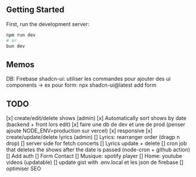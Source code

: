 ## Getting Started

First, run the development server:

```bash
npm run dev
# or
bun dev
```

## Memos
DB: Firebase
shadcn-ui: utiliser les commandes pour ajouter des ui components
  -> ex pour form: npx shadcn-ui@latest add form

## TODO
[x] create/edit/delete shows (admin)
[x] Automatically sort shows by date (backend + front lors edit)
[x] faire une db de dev et une de prod (penser ajoute NODE_ENV=production sur vercel)
[x] responsive
[x] create/update/delete lyrics (admin)
[] Lyrics: rearranger order (dragp n drop)
[] server side for fetch concerts
[] Lyrics update + delete
[] cron job that deletes the shows after the date is passed (node-cron + github action)
[] Add auth
[] Form Contact
[] Musique: spotify player
[] Home: youtube videos (updatable)
[] update gist with .env.local et les json de firebase
[] optimiser SEO
